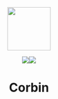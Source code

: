 <div id="header" align="center">
     <img src="https://media.giphy.com/media/xTk9ZOk8WmSKQpFg1W/giphy.gif" alt="" width="100"/>
  <br/>
        
<img src="https://hits.seeyoufarm.com/api/count/incr/badge.svg?url=https%3A%2F%2Fgithub.com%2Fcode-xhyun&count_bg=%2300CC00&title_bg=%23000000&icon=github.svg&icon_color=%2300CC00&title=HIT&edge_flat=false"/><img src="https://hits.seeyoufarm.com/api/count/incr/badge.svg?url=https%3A%2F%2Fgithub.com%2Fcode-xhyun&count_bg=%2300CC00&title_bg=%23000000&icon=github.svg&icon_color=%2300CC00&title=HIT&edge_flat=false"/>

  <h1>
  Corbin
  </h1>
  


   <img src="https://github-profile-trophy.vercel.app/?username=code-xhyun&column=4&no-frame=true&theme=matrix" alt=""/>
  </br>
  

   <img src="https://github-readme-stats.vercel.app/api/top-langs/?username=code-xhyun&title_color=00CC00&text_color=00CC00&bg_color=000000&border_color=00CC00" alt=""/>

</br>
    <img src="https://github-readme-streak-stats.herokuapp.com/?user=code-xhyun&theme=hacker" alt=""/>
</br>



 


</div>

